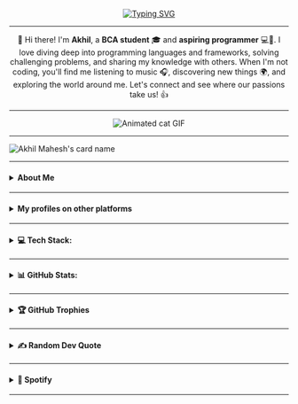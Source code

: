 <p align="center">
<a href="https://github.com/akhil-mahesh"><img src="https://readme-typing-svg.herokuapp.com?font=Bruno+Ace&size=42&duration=3000&pause=1000&color=A200F7&center=true&vCenter=true&width=435&height=100&lines=Hey+Folk's;Welcome+to+my;GitHub+Profile" alt="Typing SVG" /></a>
</p>

<hr>

<p align="center">👋 Hi there! I'm <strong>Akhil</strong>, a <strong>BCA student</strong> 🎓 and <strong>aspiring programmer</strong> 💻🚀. I love diving deep into programming languages and frameworks, solving challenging problems, and sharing my knowledge with others. When I'm not coding, you'll find me listening to music 🎧, discovering new things 🌍, and exploring the world around me. Let's connect and see where our passions take us! 👍</p>

<hr>

<p align="center">
<img src="https://media.giphy.com/media/SWoSkN6DxTszqIKEqv/giphy.gif" alt="Animated cat GIF">
</p>

<hr>

<img src="https://cardivo.vercel.app/api?name=Akhil%20Mahesh&amp;description=I%27m%20Akhil%20Mahesh%2C%20a%20BCA%20student%20and%20aspiring%20programmer%20.%20I%20love%20diving%20deep%20into%20programming%20languages%20and%20frameworks%2C%20solving%20challenging%20problems%2C%20and%20sharing%20my%20knowledge%20with%20others.%20When%20I%27m%20not%20coding%2C%20you%27ll%20find%20me%20listening%20to%20music%2C%20discovering%20new%20things%2C%20and%20exploring%20the%20world%20around%20me.%20Let%27s%20connect%20and%20see%20where%20our%20passions%20take%20us!&amp;image=https%3A%2F%2Ftelegra.ph%2Ffile%2F36a67dedcc62c7c947462.jpg&amp;backgroundColor=%23ffffff&amp;pattern=ticTacToe&amp;iconColor=%23e64a19&amp;fontColor=F7F7F7FF&amp;site=https%3A%2F%2Fitzmeakhilmahesh.blogspot.com&amp;colorPattern=%231abc9c&amp;opacity=0&amp;instagram=@akhi_akxu&amp;linkedin=akhil-mahesh01&amp;github=Akhil-Mahesh&amp;twitter=@akhi_akxu&amp;disableAnimation=false" alt="Akhil Mahesh's card name">

<hr>

<h4>
<details>
<summary>About Me</summary>
<ul>
  <li><strong>👋 Hi there!</strong> I'm Akhil, a BCA student 🎓</li>
  <li><strong>💻 Aspiring Programmer.</strong> I love to code and solve challenging problems 🚀</li>
  <li><strong>🌐 Tech enthusiast.</strong> I enjoy exploring new technologies and sharing my knowledge with others</li>
  <li><strong>🎧 Music lover.</strong> When I'm not coding, you'll find me listening to music and discovering new things 🌍</li>
  <li><strong>🤝 Let's connect and share our passions!</strong></li>
  <li>📝 I write articles on My <a href="https://itzmeakhilmahesh.blogspot.com/">Blogspot</a>     
  </li>
</ul>
</details>
</h4>

<hr>

<h4 align="left">
<details>
<summary>My profiles on other platforms</summary>

<!-- Twitter -->
<a href="https://twitter.com/akhi_akxu?t=Om1uDPCbFowsnefxqfnDmQ&s=09">
  <img src="https://img.shields.io/badge/Twitter-%40akhi__akxu-blue?style=plastic&logo=twitter" alt="Twitter">
</a>

<!-- Pinterest -->
<a href="https://www.pinterest.com/alonephilic/">
  <img src="https://img.shields.io/badge/Pinterest-AlonePhilic-red?style=plastic&logo=pinterest" alt="Pinterest">
</a>

<!-- Instagram -->
<a href="https://www.instagram.com/akhi_akxu/">
  <img src="https://img.shields.io/badge/Instagram-@akhi__akxu-pink?style=plastic&logo=instagram" alt="Instagram">
</a>

<!-- Reddit -->
<a href="https://www.reddit.com/u/AlonePhilic">
  <img src="https://img.shields.io/badge/Reddit-u%2FAlonePhilic-orange?style=plastic&logo=reddit" alt="Reddit">
</a>

<!-- Discord -->
<a href="https://discord.com/users/1066242357793656842">
  <img src="https://img.shields.io/badge/Discord-AlonePhilic%236969-blueviolet?style=plastic&logo=discord" alt="Discord">
</a>

<!-- Telegram -->
<a href="https://telegram.me/alonephilic_real">
  <img src="https://img.shields.io/badge/Telegram-AlonePhilic-blue?style=plastic&logo=telegram" alt="Telegram">
</a>

<!-- Blogspot -->
<a href="https://itzmeakhilmahesh.blogspot.com/?m=1">
  <img src="https://img.shields.io/badge/Blogspot-itzmeakhilmahesh.blogspot.com-orange?style=plastic&logo=blogger" alt="Blogspot">
</a>

<!-- LinkedIn -->
<a href="https://www.linkedin.com/in/akhil-mahesh01">
  <img src="https://img.shields.io/badge/LinkedIn-Akhil%20Mahesh-blue?style=plastic&logo=linkedin" alt="LinkedIn">
</a>

<!-- GitHub -->
<a href="https://github.com/Akhil-Mahesh">
  <img src="https://img.shields.io/badge/GitHub-Akhil--Mahesh-black?style=plastic&logo=github" alt="GitHub">
</a>

<!-- W3School -->
<a href="https://www.w3profile.com/alonephilic">
  <img src="https://img.shields.io/badge/W3School-AlonePhilic-orange?style=plastic&logo=w3schools" alt="W3School">
</a>

<!-- Codepen -->
<a href="https://codepen.io/Akhil-Mahesh">
  <img src="https://img.shields.io/badge/Codepen-Akhil--Mahesh-blue?style=plastic&logo=codepen" alt="Codepen">
</a>

<!-- YouTube -->
<a href="https://www.youtube.com/AlonePhilic">
  <img src="https://img.shields.io/badge/YouTube-AlonePhilic-red?style=plastic&logo=youtube" alt="YouTube">
</a>

<!-- Mail -->
<a href="mailto:akhilmahesh012@gmail.com">
  <img src="https://img.shields.io/badge/Mail-akhilmahesh012%40gmail.com-c14438?style=plastic&logo=gmail&logoColor=white" alt="Mail">
</a>

<!-- Dev.to -->
<a href="https://dev.to/akhil-mahesh">
  <img src="https://img.shields.io/badge/Dev.to-akhil--mahesh-0A0A0A?style=plastic&logo=dev.to&logoColor=white" alt="Dev.to">
</a>

<!-- Stackoverflow -->
<a href="https://stackoverflow.com/users/21802386/akhil-mahesh?tab=profile">
  <img src="https://img.shields.io/badge/Stack%20Overflow-akhil--mahesh-f48024?style=plastic&logo=stackoverflow&logoColor=white" alt="Stack Overflow">
</a>

<!-- Freecodecamp -->
<a href="https://www.freecodecamp.org/AlonePhilic">
  <img src="https://img.shields.io/badge/FreeCodeCamp-AlonePhilic-0A0A23?style=plastic&logo=freecodecamp&logoColor=white" alt="FreeCodeCamp">
</a>

<!-- Facebook -->
<a href="https://www.facebook.com/akhilmahesh01?mibextid=ZbWKwL">
  <img src="https://img.shields.io/badge/Facebook-akhilmahesh01-1877f2?style=plastic&logo=facebook&logoColor=white" alt="Facebook">
</a>

<!-- Code Project -->
<a href="https://www.codeproject.com/Members/Akhil-Mahesh">
  <img src="https://img.shields.io/badge/Code%20Project-Akhil--Mahesh-333333?style=plastic&logo=codeproject&logoColor=white" alt="Code Project">
</a>

<!-- Google Dev -->
<a href="https://g.dev/akhilmahesh">
  <img src="https://img.shields.io/badge/Google%20Dev-Akhil%20Mahesh-0F9D58?style=plastic&logo=google&logoColor=white" alt="Google Dev">
</a>

<!-- Vercel -->
<a href="https://vercel.com/akhil-mahesh">
  <img src="https://img.shields.io/badge/Vercel-akhil--mahesh-black?style=plastic&logo=vercel" alt="Vercel">
</a>

<!-- Replit -->
<a href="https://replit.com/@Akhil-Mahesh">
  <img src="https://img.shields.io/badge/Replit-Akhil--Mahesh-darkblue?style=plastic&logo=replit" alt="Replit">
</a>
</details>
</h4>

<hr>

<h4><details>
<summary>💻 Tech Stack:</summary>
    <img src="https://img.shields.io/badge/c-%2300599C.svg?style=plastic&amp;logo=c&amp;logoColor=white" alt="C">
    <img src="https://img.shields.io/badge/css3-%231572B6.svg?style=plastic&amp;logo=css3&amp;logoColor=white" alt="CSS3">
    <img src="https://img.shields.io/badge/html5-%23E34F26.svg?style=plastic&amp;logo=html5&amp;logoColor=white" alt="HTML5">
    <img src="https://img.shields.io/badge/javascript-%23323330.svg?style=plastic&amp;logo=javascript&amp;logoColor=%23F7DF1E" alt="JavaScript">
    <img src="https://img.shields.io/badge/vercel-%23000000.svg?style=plastic&amp;logo=vercel&amp;logoColor=white" alt="Vercel">
    <img src="https://img.shields.io/badge/MongoDB-%234ea94b.svg?style=plastic&amp;logo=mongodb&amp;logoColor=white" alt="MongoDB">
    <img src="https://img.shields.io/badge/Adobe%20Lightroom-31A8FF.svg?style=plastic&amp;logo=Adobe%20Lightroom&amp;logoColor=white" alt="Adobe Lightroom">
    <img src="https://img.shields.io/badge/Canva-%2300C4CC.svg?style=plastic&amp;logo=Canva&amp;logoColor=white" alt="Canva">
</details>
</h4>

<hr>

<h4>
<details>
<summary>📊 GitHub Stats:</summary>
<img src="http://github-profile-summary-cards.vercel.app/api/cards/profile-details?username=Akhil-Mahesh&theme=tokyonight" alt="GitHub Profile Summary Cards">
<br>
<img src="https://github-readme-streak-stats.herokuapp.com/?user=Akhil-mahesh&theme=midnight-purple&hide_border=false" alt="GitHub Streak Stats">
<br>
<img src="https://github-readme-stats.vercel.app/api/top-langs/?username=Akhil-mahesh&theme=midnight-purple&hide_border=false&include_all_commits=true&count_private=true&layout=compact" alt="GitHub Top Languages">
<br>
<img src="http://github-profile-summary-cards.vercel.app/api/cards/stats?username=Akhil-Mahesh&theme=tokyonight" alt="GitHub Profile Summary Cards">
<br>
<img src="http://github-profile-summary-cards.vercel.app/api/cards/productive-time?username=Akhil-Mahesh&theme=tokyonight&utcOffset=8" alt="GitHub Profile Summary Cards">
</h4>
</details>

<hr>

<h4>
<details>
<summary>🏆 GitHub Trophies</summary>
<img src="https://github-profile-trophy.vercel.app/?username=Akhil-mahesh&theme=tokyonight&no-frame=false&no-bg=true&margin-w=4" alt="github trophies" />
</h4>
</details>

<hr>

<h4>
<details>
<summary>✍️ Random Dev Quote</summary>
<img src="https://quotes-github-readme.vercel.app/api?type=horizontal&theme=radical" alt="random dev quote" />
</h4>
</details>

<hr>

<h4>
<details>
<summary>🎵 Spotify</summary>
<a href="https://spotify-github-profile.vercel.app/api/view.svg?uid=31gvkj7oelt5axfiwpjew4l6gcwi&redirect=true">  
  <img src="https://spotify-github-profile.vercel.app/api/view.svg?uid=31gvkj7oelt5axfiwpjew4l6gcwi&cover_image=true&theme=novatorem&show_offline=false&background_color=121212&interchange=true&bar_color=0000ff&bar_color_cover=false" alt="Spotify Now Playing" />  
</a>
</details>
</h4>

<hr>


<!-- Conclusion --> 
 <!-- Last edited: 30/04/2023 --> 
 <!-- Older Version Readme codes in repo go check it out --> 
 <!-- Don't forget to give a star. -->
